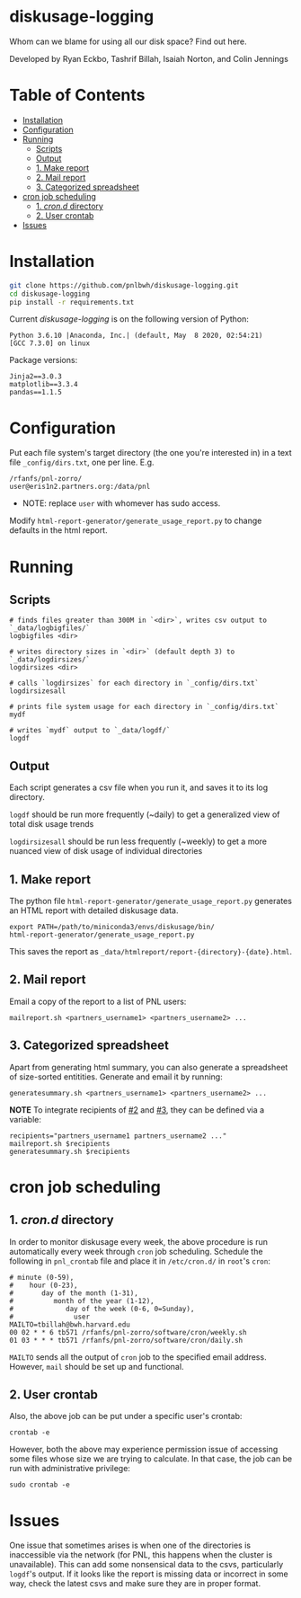 # diskusage-logging

Whom can we blame for using all our disk space?  Find out here.

Developed by Ryan Eckbo, Tashrif Billah, Isaiah Norton, and Colin Jennings

# Table of Contents

* [Installation](#installation)
* [Configuration](#configuration)
* [Running](#running)
   * [Scripts](#scripts)
   * [Output](#output)
   * [1. Make report](#1-make-report)
   * [2. Mail report](#2-mail-report)
   * [3. Categorized spreadsheet](#3-categorized-spreadsheet)
* [cron job scheduling](#cron-job-scheduling)
   * [1. <em>cron.d</em> directory](#1-crond-directory)
   * [2. User crontab](#2-user-crontab)
* [Issues](#issues)


# Installation

```bash
git clone https://github.com/pnlbwh/diskusage-logging.git
cd diskusage-logging
pip install -r requirements.txt
```

Current *diskusage-logging* is on the following version of Python:

    Python 3.6.10 |Anaconda, Inc.| (default, May  8 2020, 02:54:21)
    [GCC 7.3.0] on linux

Package versions:

    Jinja2==3.0.3
    matplotlib==3.3.4
    pandas==1.1.5


# Configuration

Put each file system's target directory (the one you're interested in) in a
text file `_config/dirs.txt`, one per line. E.g.

    /rfanfs/pnl-zorro/
    user@eris1n2.partners.org:/data/pnl

* NOTE: replace `user` with whomever has sudo access.

Modify `html-report-generator/generate_usage_report.py` to change defaults in the html report.

# Running

## Scripts

    # finds files greater than 300M in `<dir>`, writes csv output to `_data/logbigfiles/`
    logbigfiles <dir>

    # writes directory sizes in `<dir>` (default depth 3) to `_data/logdirsizes/`
    logdirsizes <dir>

    # calls `logdirsizes` for each directory in `_config/dirs.txt`
    logdirsizesall

    # prints file system usage for each directory in `_config/dirs.txt`
    mydf

    # writes `mydf` output to `_data/logdf/`
    logdf

## Output

Each script generates a csv file when you run it, and saves it to its log directory.

`logdf` should be run more frequently (~daily) to get a generalized view of total disk usage trends

`logdirsizesall` should be run less frequently (~weekly) to get a more nuanced view of disk usage of individual directories

## 1. Make report

The python file `html-report-generator/generate_usage_report.py` generates an HTML report with detailed diskusage data.

    export PATH=/path/to/miniconda3/envs/diskusage/bin/
    html-report-generator/generate_usage_report.py

This saves the report as `_data/htmlreport/report-{directory}-{date}.html`.

## 2. Mail report

Email a copy of the report to a list of PNL users:

    mailreport.sh <partners_username1> <partners_username2> ...

## 3. Categorized spreadsheet

Apart from generating html summary, you can also generate a spreadsheet of size-sorted entitities.
Generate and email it by running:

    generatesummary.sh <partners_username1> <partners_username2> ...

**NOTE** To integrate recipients of [#2](#2-mail-report) and [#3](#3-categorized-spreadsheet), they can be defined via a variable:

    recipients="partners_username1 partners_username2 ..."
    mailreport.sh $recipients
    generatesummary.sh $recipients


# cron job scheduling

## 1. *cron.d* directory

In order to monitor diskusage every week, the above procedure is run automatically
every week through `cron` job scheduling. Schedule the following in `pnl_crontab` file
and place it in `/etc/cron.d/` in `root`'s `cron`:

    # minute (0-59),
    #    hour (0-23),
    #       day of the month (1-31),
    #          month of the year (1-12),
    #             day of the week (0-6, 0=Sunday),
    #               user
    MAILTO=tbillah@bwh.harvard.edu
    00 02 * * 6 tb571 /rfanfs/pnl-zorro/software/cron/weekly.sh
    01 03 * * * tb571 /rfanfs/pnl-zorro/software/cron/daily.sh

`MAILTO` sends all the output of `cron` job to the specified email address. However, `mail` should be
set up and functional.

## 2. User crontab

Also, the above job can be put under a specific user's crontab:

    crontab -e

However, both the above may experience permission issue of accessing some files
whose size we are trying to calculate. In that case, the job can be run with
administrative privilege:

    sudo crontab -e


# Issues

One issue that sometimes arises is when one of the directories is inaccessible via the
network (for PNL, this happens when the cluster is unavailable). This can add some
nonsensical data to the csvs, particularly `logdf`'s output.  If it looks like the
report is missing data or incorrect in some way, check the latest csvs and make sure
they are in proper format.
